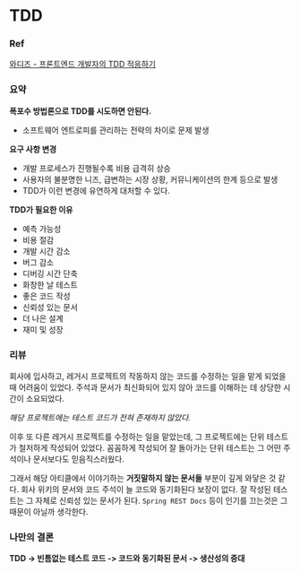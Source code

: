 # TDD

### Ref

[와디즈 - 프론트엔드 개발자의 TDD 적응하기](https://blog.wadiz.kr/%ED%94%84%EB%A1%A0%ED%8A%B8%EC%97%94%EB%93%9C-%EA%B0%9C%EB%B0%9C%EC%9E%90%EC%9D%98-tdd-%EC%A0%81%EC%9D%91%ED%95%98%EA%B8%B0/)

### 요약


**폭포수 방법론으로 TDD를 시도하면 안된다.**
- 소프트웨어 엔트로피를 관리하는 전략의 차이로 문제 발생

**요구 사항 변경**
- 개발 프로세스가 진행될수록 비용 급격히 상승
- 사용자의 불분명한 니즈, 급변하는 시장 상황, 커뮤니케이션의 한계 등으로 발생
- TDD가 이런 변경에 유연하게 대처할 수 있다.

**TDD가 필요한 이유**
- 예측 가능성
- 비용 절감
- 개발 시간 감소
- 버그 감소
- 디버깅 시간 단축
- 화창한 날 테스트
- 좋은 코드 작성
- 신뢰성 있는 문서
- 더 나은 설계
- 재미 및 성장


### 리뷰

회사에 입사하고, 레거시 프로젝트의 작동하지 않는 코드를 수정하는 일을 맡게 되었을 때 어려움이 있었다.
주석과 문서가 최신화되어 있지 않아 코드를 이해하는 데 상당한 시간이 소요되었다.

*해당 프로젝트에는 테스트 코드가 전혀 존재하지 않았다.*

이후 또 다른 레거시 프로젝트를 수정하는 일을 맡았는데,  그 프로젝트에는 단위 테스트가 철저하게 작성되어 있었다.
꼼꼼하게 작성되어 잘 돌아가는 단위 테스트는 그 어떤 주석이나 문서보다도 믿음직스러웠다.

그래서 해당 아티클에서 이야기하는 **거짓말하지 않는 문서들** 부분이 깊게 와닿은 것 같다.
회사 위키의 문서와 코드 주석이 늘 코드와 동기화된다 보장이 없다.
잘 작성된 테스트는 그 자체로 신뢰성 있는 문서가 된다.
`Spring REST Docs` 등이 인기를 끄는것은 그 때문이 아닐까 생각한다.


### 나만의 결론

**TDD -> 빈틈없는 테스트 코드 -> 코드와 동기화된 문서 -> 생산성의 증대**
